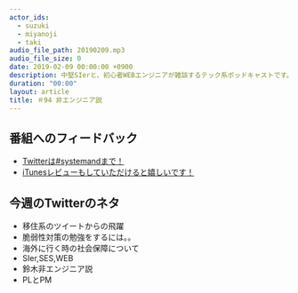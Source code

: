 ```yaml
---
actor_ids:
  - suzuki
  - miyanoji
  - taki
audio_file_path: 20190209.mp3
audio_file_size: 0
date: 2019-02-09 00:00:00 +0900
description: 中堅SIerと、初心者WEBエンジニアが雑談するテック系ポッドキャストです。
duration: "00:00"
layout: article
title: ＃94 非エンジニア説
---
```

## 番組へのフィードバック
* [Twitterは#systemandまで！](https://twitter.com/search?q=%23systemand)
* [iTunesレビューもしていただけると嬉しいです！](https://itunes.apple.com/jp/podcast/systemand-online/id1205168408?mt=2)

## 今週のTwitterのネタ
* 移住系のツイートからの飛躍
* 脆弱性対策の勉強をするには。。
* 海外に行く時の社会保障について
* SIer,SES,WEB
* 鈴木非エンジニア説
* PLとPM
